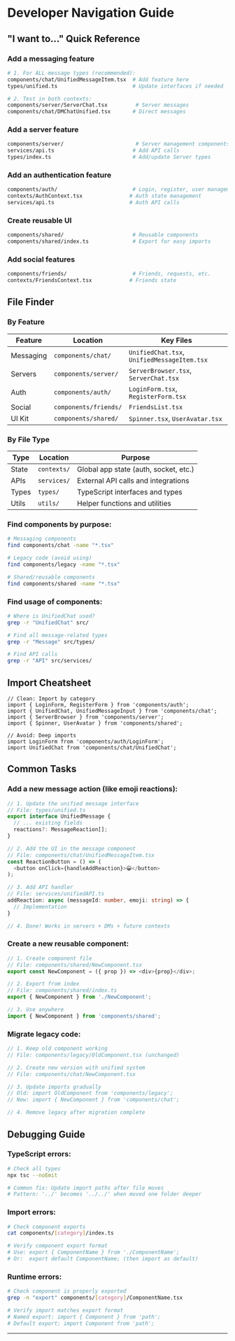 # Developer Navigation Guide

## "I want to..." Quick Reference

### Add a messaging feature
```bash
# 1. For ALL message types (recommended):
components/chat/UnifiedMessageItem.tsx  # Add feature here
types/unified.ts                        # Update interfaces if needed

# 2. Test in both contexts:
components/server/ServerChat.tsx         # Server messages
components/chat/DMChatUnified.tsx       # Direct messages
```

### Add a server feature
```bash
components/server/                       # Server management components
services/api.ts                         # Add API calls
types/index.ts                          # Add/update Server types
```

### Add an authentication feature
```bash
components/auth/                        # Login, register, user management
contexts/AuthContext.tsx               # Auth state management
services/api.ts                        # Auth API calls
```

### Create reusable UI
```bash
components/shared/                      # Reusable components
components/shared/index.ts              # Export for easy imports
```

### Add social features
```bash
components/friends/                     # Friends, requests, etc.
contexts/FriendsContext.tsx            # Friends state
```

## File Finder

### By Feature
| Feature | Location | Key Files |
|---------|----------|-----------|
| Messaging | `components/chat/` | `UnifiedChat.tsx`, `UnifiedMessageItem.tsx` |
| Servers | `components/server/` | `ServerBrowser.tsx`, `ServerChat.tsx` |
| Auth | `components/auth/` | `LoginForm.tsx`, `RegisterForm.tsx` |
| Social | `components/friends/` | `FriendsList.tsx` |
| UI Kit | `components/shared/` | `Spinner.tsx`, `UserAvatar.tsx` |

### By File Type
| Type | Location | Purpose |
|------|----------|---------|
| State | `contexts/` | Global app state (auth, socket, etc.) |
| APIs | `services/` | External API calls and integrations |
| Types | `types/` | TypeScript interfaces and types |
| Utils | `utils/` | Helper functions and utilities |## Search Patterns

### **Find components by purpose:**
```bash
# Messaging components
find components/chat -name "*.tsx"

# Legacy code (avoid using)  
find components/legacy -name "*.tsx"

# Shared/reusable components
find components/shared -name "*.tsx"
```

### **Find usage of components:**
```bash
# Where is UnifiedChat used?
grep -r "UnifiedChat" src/

# Find all message-related types
grep -r "Message" src/types/

# Find API calls
grep -r "API" src/services/
```

## Import Cheatsheet

```tsx
// Clean: Import by category
import { LoginForm, RegisterForm } from 'components/auth';
import { UnifiedChat, UnifiedMessageInput } from 'components/chat';
import { ServerBrowser } from 'components/server';
import { Spinner, UserAvatar } from 'components/shared';

// Avoid: Deep imports
import LoginForm from 'components/auth/LoginForm';
import UnifiedChat from 'components/chat/UnifiedChat';
```

## Common Tasks

### **Add a new message action (like emoji reactions):**
```typescript
// 1. Update the unified message interface
// File: types/unified.ts
export interface UnifiedMessage {
  // ... existing fields
  reactions?: MessageReaction[];
}

// 2. Add the UI in the message component  
// File: components/chat/UnifiedMessageItem.tsx  
const ReactionButton = () => (
  <button onClick={handleAddReaction}>😀</button>
);

// 3. Add API handler
// File: services/unifiedAPI.ts
addReaction: async (messageId: number, emoji: string) => {
  // Implementation
}

// 4. Done! Works in servers + DMs + future contexts
```

### **Create a new reusable component:**
```typescript
// 1. Create component file
// File: components/shared/NewComponent.tsx
export const NewComponent = ({ prop }) => <div>{prop}</div>;

// 2. Export from index
// File: components/shared/index.ts  
export { NewComponent } from './NewComponent';

// 3. Use anywhere
import { NewComponent } from 'components/shared';
```

### **Migrate legacy code:**
```typescript
// 1. Keep old component working
// File: components/legacy/OldComponent.tsx (unchanged)

// 2. Create new version with unified system
// File: components/chat/NewComponent.tsx  

// 3. Update imports gradually
// Old: import OldComponent from 'components/legacy'; 
// New: import { NewComponent } from 'components/chat';

// 4. Remove legacy after migration complete
```

## Debugging Guide

### **TypeScript errors:**
```bash
# Check all types
npx tsc --noEmit

# Common fix: Update import paths after file moves
# Pattern: '../' becomes '../../' when moved one folder deeper
```

### **Import errors:**
```bash  
# Check component exports
cat components/[category]/index.ts

# Verify component export format
# Use: export { ComponentName } from './ComponentName';
# Or:  export default ComponentName; (then import as default)
```

### **Runtime errors:**  
```bash
# Check component is properly exported
grep -n "export" components/[category]/ComponentName.tsx

# Verify import matches export format
# Named export: import { Component } from 'path';
# Default export: import Component from 'path';
```

---